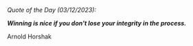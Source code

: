 *Quote of the Day (03/12/2023):*

_**Winning is nice if you don't lose your integrity in the process.**_

Arnold Horshak